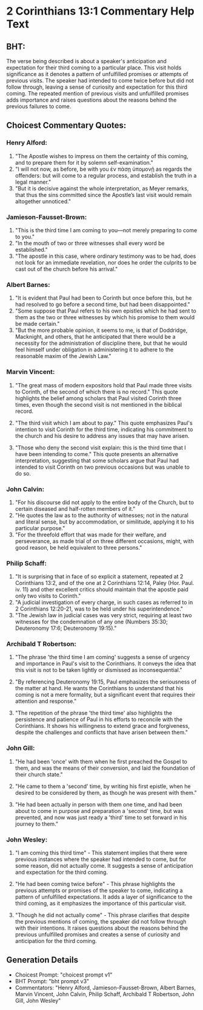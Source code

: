 # 2 Corinthians 13:1 Commentary Help Text

## BHT:
The verse being described is about a speaker's anticipation and expectation for their third coming to a particular place. This visit holds significance as it denotes a pattern of unfulfilled promises or attempts of previous visits. The speaker had intended to come twice before but did not follow through, leaving a sense of curiosity and expectation for this third coming. The repeated mention of previous visits and unfulfilled promises adds importance and raises questions about the reasons behind the previous failures to come.

## Choicest Commentary Quotes:
### Henry Alford:
1. "The Apostle wishes to impress on them the certainty of this coming, and to prepare them for it by solemn self-examination."
2. "I will not now, as before, be with you ἐν πάσῃ ὑπομονῇ as regards the offenders: but will come to a regular process, and establish the truth in a legal manner."
3. "But it is decisive against the whole interpretation, as Meyer remarks, that thus the sins committed since the Apostle’s last visit would remain altogether unnoticed."

### Jamieson-Fausset-Brown:
1. "This is the third time I am coming to you—not merely preparing to come to you."
2. "In the mouth of two or three witnesses shall every word be established."
3. "The apostle in this case, where ordinary testimony was to be had, does not look for an immediate revelation, nor does he order the culprits to be cast out of the church before his arrival."

### Albert Barnes:
1. "It is evident that Paul had been to Corinth but once before this, but he had resolved to go before a second time, but had been disappointed." 
2. "Some suppose that Paul refers to his own epistles which he had sent to them as the two or three witnesses by which his promise to them would be made certain."
3. "But the more probable opinion, it seems to me, is that of Doddridge, Macknight, and others, that he anticipated that there would be a necessity for the administration of discipline there, but that he would feel himself under obligation in administering it to adhere to the reasonable maxim of the Jewish Law."

### Marvin Vincent:
1. "The great mass of modern expositors hold that Paul made three visits to Corinth, of the second of which there is no record." This quote highlights the belief among scholars that Paul visited Corinth three times, even though the second visit is not mentioned in the biblical record.

2. "The third visit which I am about to pay." This quote emphasizes Paul's intention to visit Corinth for the third time, indicating his commitment to the church and his desire to address any issues that may have arisen.

3. "Those who deny the second visit explain: this is the third time that I have been intending to come." This quote presents an alternative interpretation, suggesting that some scholars argue that Paul had intended to visit Corinth on two previous occasions but was unable to do so.

### John Calvin:
1. "For his discourse did not apply to the entire body of the Church, but to certain diseased and half-rotten members of it."
2. "He quotes the law as to the authority of witnesses; not in the natural and literal sense, but by accommodation, or similitude, applying it to his particular purpose."
3. "For the threefold effort that was made for their welfare, and perseverance, as made trial of on three different occasions, might, with good reason, be held equivalent to three persons."

### Philip Schaff:
1. "It is surprising that in face of so explicit a statement, repeated at 2 Corinthians 13:2, and of the one at 2 Corinthians 12:14, Paley (Hor. Paul. iv. 11) and other excellent critics should maintain that the apostle paid only two visits to Corinth."
2. "A judicial investigation of every charge, in such cases as referred to in 2 Corinthians 12:20-21, was to be held under his superintendence."
3. "The Jewish law in judicial cases was very strict, requiring at least two witnesses for the condemnation of any one (Numbers 35:30; Deuteronomy 17:6; Deuteronomy 19:15)."

### Archibald T Robertson:
1. "The phrase 'the third time I am coming' suggests a sense of urgency and importance in Paul's visit to the Corinthians. It conveys the idea that this visit is not to be taken lightly or dismissed as inconsequential." 

2. "By referencing Deuteronomy 19:15, Paul emphasizes the seriousness of the matter at hand. He wants the Corinthians to understand that his coming is not a mere formality, but a significant event that requires their attention and response." 

3. "The repetition of the phrase 'the third time' also highlights the persistence and patience of Paul in his efforts to reconcile with the Corinthians. It shows his willingness to extend grace and forgiveness, despite the challenges and conflicts that have arisen between them."

### John Gill:
1. "He had been 'once' with them when he first preached the Gospel to them, and was the means of their conversion, and laid the foundation of their church state." 

2. "He came to them a 'second' time, by writing his first epistle, when he desired to be considered by them, as though he was present with them." 

3. "He had been actually in person with them one time, and had been about to come in purpose and preparation a 'second' time, but was prevented, and now was just ready a 'third' time to set forward in his journey to them."

### John Wesley:
1. "I am coming this third time" - This statement implies that there were previous instances where the speaker had intended to come, but for some reason, did not actually come. It suggests a sense of anticipation and expectation for the third coming.

2. "He had been coming twice before" - This phrase highlights the previous attempts or promises of the speaker to come, indicating a pattern of unfulfilled expectations. It adds a layer of significance to the third coming, as it emphasizes the importance of this particular visit.

3. "Though he did not actually come" - This phrase clarifies that despite the previous mentions of coming, the speaker did not follow through with their intentions. It raises questions about the reasons behind the previous unfulfilled promises and creates a sense of curiosity and anticipation for the third coming.


## Generation Details
- Choicest Prompt: "choicest prompt v1"
- BHT Prompt: "bht prompt v3"
- Commentators: "Henry Alford, Jamieson-Fausset-Brown, Albert Barnes, Marvin Vincent, John Calvin, Philip Schaff, Archibald T Robertson, John Gill, John Wesley"
